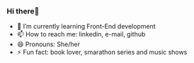 ### Hi there👋


- 🌱 I’m currently learning Front-End development
- 📫 How to reach me: linkedin, e-mail, github
- 😄 Pronouns: She/her
- ⚡ Fun fact: book lover, smarathon series and music shows


